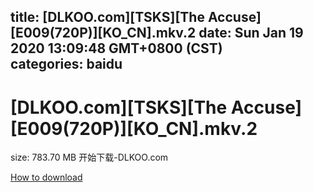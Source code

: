 
title: [DLKOO.com][TSKS][The Accuse][E009(720P)][KO_CN].mkv.2
date: Sun Jan 19 2020 13:09:48 GMT+0800 (CST)    
categories: baidu
---

# [DLKOO.com][TSKS][The Accuse][E009(720P)][KO_CN].mkv.2
size: 783.70 MB
 开始下载-DLKOO.com
 

[How to download](https://bpcam.bemobtrk.com/go/2ceec3aa-1ca2-46d6-b9ff-aaa5c184517c?jno=977)